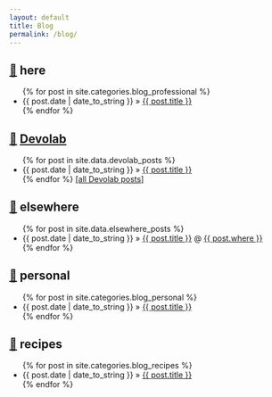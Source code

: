 ```yaml
---
layout: default
title: Blog
permalink: /blog/
---
```


<h2> <a href="#here">🔗</a> here </h2>

<ul class="posts">
  {% for post in site.categories.blog_professional %}
    <li><span>{{ post.date | date_to_string }}</span> &raquo; <a href="{{ post.url }}">{{ post.title }}</a></li>
  {% endfor %}
</ul>

## <a href="#devolab">🔗</a> [Devolab](http://devolab.msu.edu)
<ul class="posts">
  {% for post in site.data.devolab_posts %}
    <li><span>{{ post.date | date_to_string }}</span> &raquo; <a href="{{ post.url }}">{{ post.title }}</a></li>
  {% endfor %}
  <a href="http://devosoft.org/author/mmore500/">[all Devolab posts]</a>
</ul>

## <a href="#elsewhere">🔗</a> elsewhere
<ul class="posts">
  {% for post in site.data.elsewhere_posts %}
    <li><span>{{ post.date | date_to_string }}</span> &raquo; <a href="{{ post.url }}">{{ post.title }}</a> @  <a href="{{ post.where_url }}">{{ post.where }}</a></li>
  {% endfor %}
</ul>

## <a href="#personal">🔗</a> personal
<ul class="posts">
  {% for post in site.categories.blog_personal %}
    <li><span>{{ post.date | date_to_string }}</span> &raquo; <a href="{{ post.url }}">{{ post.title }}</a></li>
  {% endfor %}
</ul>

## <a href="#recipes">🔗</a> recipes
<ul class="posts">
  {% for post in site.categories.blog_recipes %}
    <li><span>{{ post.date | date_to_string }}</span> &raquo; <a href="{{ post.url }}">{{ post.title }}</a></li>
  {% endfor %}
</ul>
